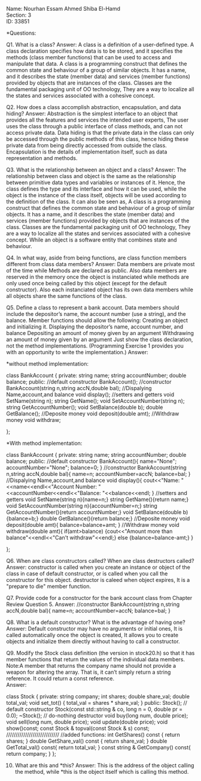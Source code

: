 Name: Nourhan Essam Ahmed Shiba El-Hamd  
Section: 3  
ID: 33851

*Questions:

Q1. What is a class? 
Answer:
A class is a definition of a user-defined type. 
A class declaration specifies how data is to be stored, and it specifies the methods (class member functions) that can be used to access and manipulate that data. 
A class is a programming construct that defines the common state and behaviour of a group of similar objects.
It has a name, and it describes the state (member data) and services (member functions) provided by objects that are instances of the class.
Classes are the fundamental packaging unit of OO technology, They are a way to localize all the states and services associated with a cohesive concept.


Q2. How does a class accomplish abstraction, encapsulation, and data hiding? 
Answer:
Abstraction is the simplest interface to an object that provides all the features and services the intended user experts, The user uses the class through a public interface of class methods, and can not access private data. 
Data hiding is that the private data in the class can only be accessed through the public methods of this class, hence hiding these private data from being directly accessed from outside the class. 
Encapsulation is the details of implementation itself, such as data representation and methods. 


Q3. What is the relationship between an object and a class? 
Answer: 
The relationship between class and object is the same as the relationship between primitive data types and variables or instances of it.
Hence, the class defines the type and its interface and how it can be used,
while the object is the instance of the class itself, 
objects will be used according to the definition of the class.
It can also be seen as,
A class is a programming construct that defines the common state and behaviour of a group of similar objects.
It has a name, and it describes the state (member data) and services (member functions) provided by objects that are instances of the class.
Classes are the fundamental packaging unit of OO technology, They are a way to localize all the states and services associated with a cohesive concept.
While an object is a software entity that combines state and behaviour.


Q4. In what way, aside from being functions, are class function members different from class data members?
Answer:
Data members are private most of the time while Methods are declared as public.
Also data members are reserved in the memory once the object is instanciated while methods are only used once being called by this object (except for the default constructor).
Also each instanciated object has its own data members while all objects share the same functions of the class.


Q5. Define a class to represent a bank account. Data members should include the
depositor’s name, the account number (use a string), and the balance. Member functions
should allow the following:
 Creating an object and initializing it.
 Displaying the depositor’s name, account number, and balance
 Depositing an amount of money given by an argument
 Withdrawing an amount of money given by an argument
Just show the class declaration, not the method implementations. (Programming
Exercise 1 provides you with an opportunity to write the implementation.) 
Answer: 

*without method implementation: 

class BankAccount {
private:
	string name;
	string accountNumber;
	double balance;
public:
	//default constructor
	BankAccount();
	//constructor
	BankAccount(string n,string accN,double bal);
	//Dispalying Name,account,and balance
	void display();
	//setters and getters
	void SetName(string n);
	string GetName();
	void SetAccountNumber(string n);
	string GetAccountNumber();
	void SetBalance(double b);
	double GetBalance();
	//Deposite money
	void deposit(double amt);
	//Withdraw money
	void withdraw;

};

*With method implementation: 

class BankAccount {
private:
	string name;
	string accountNumber;
	double balance;
public:
	//default constructor
	BankAccount(){
		name="None";
		accountNumber="None";
		balance=0;
	}
	//constructor
	BankAccount(string n,string accN,double bal){
		name=n;
		accountNumber=accN;
		balance=bal;
	}
	//Dispalying Name,account,and balance
	void display(){
		cout<<"Name: "<<name<<endl<<"Account Number: "<<accountNumber<<endl<<"Balance: "<<balance<<endl;
	}
	//setters and getters
	void SetName(string n){name=n;}
	string GetName(){return name;}
	void SetAccountNumber(string n){accountNumber=n;}
	string GetAccountNumber(){return accountNumber;}
	void SetBalance(double b){balance=b;}
	double GetBalance(){return balance;}
	//Deposite money
	void deposit(double amt){
		balance=balance+amt;
	}
	//Withdraw money
	void withdraw(double amt){
		if(amt>balance)
		{cout<<"Amount more than balance"<<endl<<"Can't withdraw"<<endl;}
		else
		{balance=balance-amt;}
	}

};

Q6. When are class constructors called? When are class destructors called?
Answer: 
constructor is called when you create an instance or object of the class in case of default constructor, or is called when you call the constructor for this object.
destructor is caleed when  object expires, It is a "prepare to die" member function.

Q7. Provide code for a constructor for the bank account class from
Chapter Review
Question 5.
Answer:
//constructor
	BankAccount(string n,string accN,double bal){
		name=n;
		accountNumber=accN;
		balance=bal;
	}

Q8. What is a default constructor? What is the advantage of having one?
Answer:
Default constructor may have no arguments or initial ones, It is called automatically once the object is created, It allows you to create objects and initialize them directly without having to call a constructor.

Q9. Modify the Stock class definition (the version in stock20.h) so that
it has member
functions that return the values of the individual data members. Note:A
member
that returns the company name should not provide a weapon for altering
the array.
That is, it can’t simply return a string reference. It could return a
const reference.	
Answer: 

class Stock
{
private:
string company;
int shares;
double share_val;
double total_val;
void set_tot() { total_val = shares * share_val; }
public:
Stock(); // default constructor
Stock(const std::string & co, long n = 0, double pr = 0.0);
~Stock(); // do-nothing destructor
void buy(long num, double price);
void sell(long num, double price);
void update(double price);
void show()const;
const Stock & topval(const Stock & s) const;
////////////////////////////
//added functions: 
int GetShares() const {
return shares;
}
double GetShare_val() const {
return share_val;
}
double GetTotal_val() const{
return total_val;
}
const string & GetCompany() const{
return company;
}
};

10. What are this and *this?
Answer: 
This is the address of the object calling the method, while *this is the object itself which is calling this method.